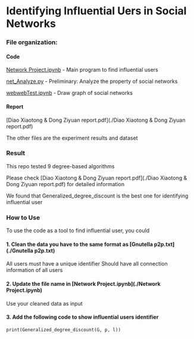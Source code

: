 # Identifying Influential Uers in Social Networks

### File organization:

#### Code

[Network Project.ipynb](./Network_Project.ipynb) - Main program to find influential users

[net_Analyze.py](./net_Analyze.py) - Preliminary: Analyze the property of social networks

[webwebTest.ipynb](./webwebTest.ipynb) - Draw graph of social networks

#### Report

[Diao Xiaotong & Dong Ziyuan report.pdf](./Diao Xiaotong & Dong Ziyuan report.pdf)

The other files are the experiment results and dataset

### Result

This repo tested 9 degree-based algorithms

Please check [Diao Xiaotong & Dong Ziyuan report.pdf](./Diao Xiaotong & Dong Ziyuan report.pdf) for detailed information

We found that Generalized_degree_discount is the best one for identifying influential user

### How to Use

To use the code as a tool to find influential user, you could

#### 1. Clean the data you have to the same format as [Gnutella p2p.txt](./Gnutella p2p.txt)
All users must have a unique identifier
Should have all connection information of all users

#### 2. Update the file name in [Network Project.ipynb](./Network Project.ipynb)
Use your cleaned data as input

#### 3. Add the following code to show influential users identifier
```
print(Generalized_degree_discount(G, p, l))
```

